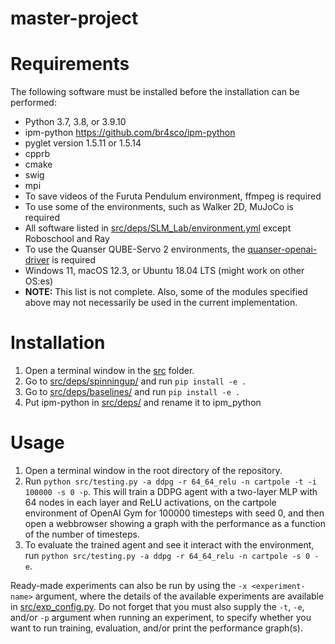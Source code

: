 # master-project

# Requirements
The following software must be installed before the installation can be performed:
- Python 3.7, 3.8, or 3.9.10 
- ipm-python https://github.com/br4sco/ipm-python
- pyglet version 1.5.11 or 1.5.14
- cpprb
- cmake
- swig
- mpi
- To save videos of the Furuta Pendulum environment, ffmpeg is required
- To use some of the environments, such as Walker 2D, MuJoCo is required
- All software listed in [src/deps/SLM_Lab/environment.yml](src/deps/SLM_Lab/environment.yml) except Roboschool and Ray
- To use the Quanser QUBE-Servo 2 environments, the [quanser-openai-driver](https://github.com/BlueRiverTech/quanser-openai-driver) is required
- Windows 11, macOS 12.3, or Ubuntu 18.04 LTS (might work on other OS:es)
- **NOTE:** This list is not complete. Also, some of the modules specified above may not necessarily be used in the current implementation.

# Installation
1. Open a terminal window in the [src]() folder.
2. Go to [src/deps/spinningup/](src/deps/spinningup/) and run `pip install -e .`
3. Go to [src/deps/baselines/](src/deps/baselines/) and run `pip install -e .`
4. Put ipm-python in [src/deps/](src/deps/) and rename it to ipm_python

# Usage
1. Open a terminal window in the root directory of the repository.
2. Run `python src/testing.py -a ddpg -r 64_64_relu -n cartpole -t -i 100000 -s 0 -p`. This will train a DDPG agent with a two-layer MLP with 64 nodes in each layer and ReLU activations, on the cartpole environment of OpenAI Gym for 100000 timesteps with seed 0, and then open a webbrowser showing a graph with the performance as a function of the number of timesteps.
3. To evaluate the trained agent and see it interact with the environment, run `python src/testing.py -a ddpg -r 64_64_relu -n cartpole -s 0 -e`.

Ready-made experiments can also be run by using the `-x <experiment-name>` argument, where the details of the available experiments are available in [src/exp_config.py](src/exp_config.py). Do not forget that you must also supply the `-t`, `-e`, and/or `-p` argument when running an experiment, to specify whether you want to run training, evaluation, and/or print the performance graph(s).

